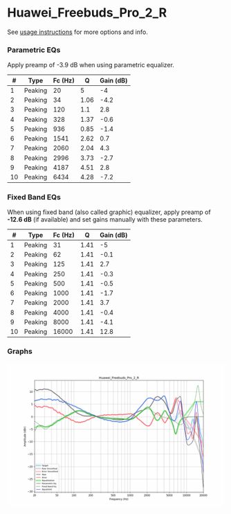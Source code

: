 # Huawei_Freebuds_Pro_2_R
See [usage instructions](https://github.com/jaakkopasanen/AutoEq#usage) for more options and info.

### Parametric EQs
Apply preamp of -3.9 dB when using parametric equalizer.

|   # | Type    |   Fc (Hz) |    Q |   Gain (dB) |
|-----|---------|-----------|------|-------------|
|   1 | Peaking |        20 | 5    |        -4   |
|   2 | Peaking |        34 | 1.06 |        -4.2 |
|   3 | Peaking |       120 | 1.1  |         2.8 |
|   4 | Peaking |       328 | 1.37 |        -0.6 |
|   5 | Peaking |       936 | 0.85 |        -1.4 |
|   6 | Peaking |      1541 | 2.62 |         0.7 |
|   7 | Peaking |      2060 | 2.04 |         4.3 |
|   8 | Peaking |      2996 | 3.73 |        -2.7 |
|   9 | Peaking |      4187 | 4.51 |         2.8 |
|  10 | Peaking |      6434 | 4.28 |        -7.2 |

### Fixed Band EQs
When using fixed band (also called graphic) equalizer, apply preamp of **-12.6 dB** (if available) and set gains manually with these parameters.

|   # | Type    |   Fc (Hz) |    Q |   Gain (dB) |
|-----|---------|-----------|------|-------------|
|   1 | Peaking |        31 | 1.41 |        -5   |
|   2 | Peaking |        62 | 1.41 |        -0.1 |
|   3 | Peaking |       125 | 1.41 |         2.7 |
|   4 | Peaking |       250 | 1.41 |        -0.3 |
|   5 | Peaking |       500 | 1.41 |        -0.5 |
|   6 | Peaking |      1000 | 1.41 |        -1.7 |
|   7 | Peaking |      2000 | 1.41 |         3.7 |
|   8 | Peaking |      4000 | 1.41 |        -0.4 |
|   9 | Peaking |      8000 | 1.41 |        -4.1 |
|  10 | Peaking |     16000 | 1.41 |        12.8 |

### Graphs
![](./Huawei_Freebuds_Pro_2_R.png)

